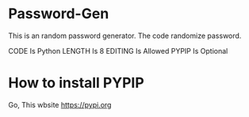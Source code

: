 # Password-Gen

This is an random password generator.
The code randomize password.

CODE Is Python
LENGTH Is 8
EDITING Is Allowed
PYPIP Is Optional

# How to install PYPIP

Go, This wbsite https://pypi.org
